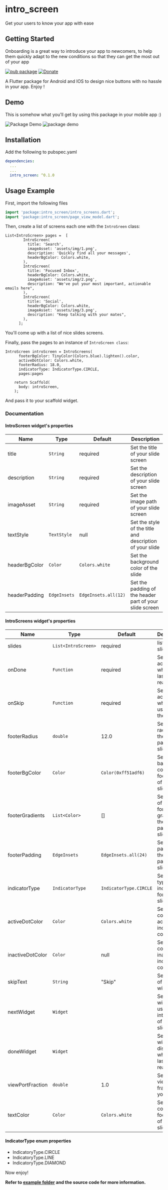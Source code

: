 # intro_screen

Get your users to know your app with ease

## Getting Started

Onboarding is a great way to introduce your app to newcomers, to help them quickly adapt to the new conditions so that they can get the most out of your app

[![pub package](https://img.shields.io/pub/v/nice_button.svg)](https://pub.dev/packages/intro_screen)
[![Donate](https://img.shields.io/badge/Donate-PayPal-green.svg)](https://paypal.me/devEnthusiast?locale.x=en_US)

A Flutter package for Android and IOS to design nice buttons with no hassle in your app. Enjoy !

## Demo

This is somehow what you'll get by using this package in your mobile app :)

![Package Demo](demos/demo.gif)
![package demo](demos/demo_1.png)

## Installation

Add the following to pubspec.yaml

```yaml
dependencies:
  ...
  ...
  intro_screen: ^0.1.0
```

## Usage Example

First, import the following files

```dart
import 'package:intro_screen/intro_screens.dart';
import 'package:intro_screen/page_view_model.dart';
```

Then, create a list of screens each one with the `IntroSreen` class:

```
List<IntroScreen> pages =  [
        IntroScreen(
          title: 'Search',
          imageAsset: 'assets/img/1.png',
          description: 'Quickly find all your messages',
          headerBgColor: Colors.white,
        ),
        IntroScreen(
          title: 'Focused Inbox',
          headerBgColor: Colors.white,
          imageAsset: 'assets/img/2.png',
          description: "We've put your most important, actionable emails here",
        ),
        IntroScreen(
          title: 'Social',
          headerBgColor: Colors.white,
          imageAsset: 'assets/img/3.png',
          description: "Keep talking with your mates",
        ),
      ];

```

You'll come up with a list of nice slides screens.

Finally, pass the pages to an instance of `IntroScreen class`:

```
IntroScreen introScreen = IntroScreens(
      footerBgColor: TinyColor(Colors.blue).lighten().color,
      activeDotColor: Colors.white,
      footerRadius: 18.0,
      indicatorType: IndicatorType.CIRCLE,
      pages:pages

    return Scaffold(
      body: introScreen,
    );
```
And pass it to your scaffold widget.

### Documentation

#### IntroScreen widget's properties

| Name  |  Type |  Default |Description|
|---|---|---|---|
|  title | `String`  | required  |Set the title of your slide  screen   |
| description  | `String`  |required  | Set the description of your slide screen  |
| imageAsset  |`String`   | required  |Set the image path of your slide screen  |
| textStyle  |`TextStyle`   | null  |Set the style of the title and description of your slide|
| headerBgColor  | `Color`  | `Colors.white`  | Set the background color of the slide  |
| headerPadding  | `EdgeInsets`  |  `EdgeInsets.all(12)` |  Set the padding of the header part of your slide screen  |

#### IntroScreens widget's properties

| Name  |  Type |  Default |Description   |
|---|---|---|---|
| slides | `List<IntroScreen>`  | required  |list of your slides   |
| onDone  | `Function`  | required |  Set the action to do when the last slide is reached |
| onSkip  | `Function`  |  required |  Set the action to do when the user skips the slides |
| footerRadius  | `double`  |12.0  | Set the radius of the footer part of your slides  |
| footerBgColor  |`Color`   | `Color(0xff51adf6)`  |Set the background color of the footer part of your slides  |
| footerGradients  |`List<Color>`   | []  |Set the list of colors for the gradient of the footer part of your slides  |
| footerPadding  | `EdgeInsets`  |  `EdgeInsets.all(24)` |  Set the padding of the footer part of your slides |
| indicatorType | `IndicatorType`  |`IndicatorType.CIRCLE` |  Set the type of indicator for your slides  |
|activeDotColor  |`Color`   |`Colors.white` |Set the color of the active indicator color|
| inactiveDotColor  | `Color`  | null | Set the color of an inactive indicator color |
| skipText  | `String`  |  "Skip" | Set the text of the skip widget |
| nextWidget | `Widget`  || Set the widget to use for next interaction of your slides|
|doneWidget  | `Widget`  || Set the widget to display when the last slide is reached|
| viewPortFraction  | `double`  |  1.0 |  Set the viewport fraction of your slides |
| textColor  | `Color`  |`Colors.white` |  Set the text color of the footer part of your slides  |

#### IndicatorType enum properties

* IndicatoryType.CIRCLE
* IndicatoryType.LINE
* IndicatoryType.DIAMOND

Now enjoy!

**Refer to [example folder](example/README.md) and the source code for more information.**

